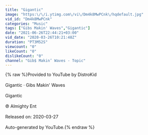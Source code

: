 ```yaml
---
title: "Gigantic"
image: "https:\/\/i.ytimg.com\/vi\/Dm4k8MwPCnk\/hqdefault.jpg"
vid_id: "Dm4k8MwPCnk"
categories: "Music"
tags: ["Gibs Makin' Waves","Gigantic"]
date: "2021-06-26T22:44:21+03:00"
vid_date: "2020-03-26T10:21:48Z"
duration: "PT3M52S"
viewcount: "0"
likeCount: "0"
dislikeCount: "0"
channel: "Gib$ Makin’ Waves - Topic"
---
```

{% raw %}Provided to YouTube by DistroKid<br /><br />Gigantic · Gibs Makin' Waves<br /><br />Gigantic<br /><br />℗ Almighty Ent<br /><br />Released on: 2020-03-27<br /><br />Auto-generated by YouTube.{% endraw %}
